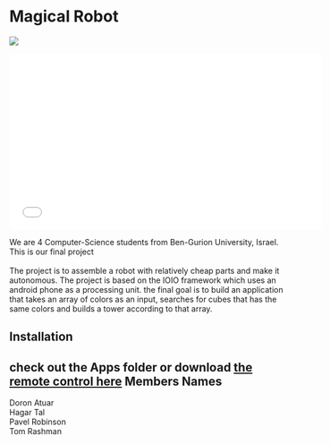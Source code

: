 

Magical Robot
============

![](https://drive.google.com/uc?export=download&id=0B63Dw65h1VABQ1BLZzRmUEw0N2M)


<iframe width="560" height="315" src="//www.youtube.com/embed/iwM6HwGznec" frameborder="0" allowfullscreen></iframe>

We are 4 Computer-Science students from Ben-Gurion University, Israel.<br>
This is our final project <br>
<br>
The project is to assemble a robot with relatively cheap parts and make it autonomous.
The project is based on the IOIO framework which uses an android phone as a processing unit.
the final goal is to build an application that takes an array of colors as an input, 
searches for cubes that has the same colors and builds a tower according to that array.

Installation
------------
check out the Apps folder or download <a href="https://github.com/doronAtuar/Autonomous-Tower-Builder-Robot/blob/master/Apps/RobRemote.apk?raw=true">the remote control here</a>
Members Names
-------------
Doron Atuar<br>
Hagar Tal<br>
Pavel Robinson<br>
Tom Rashman<br>

